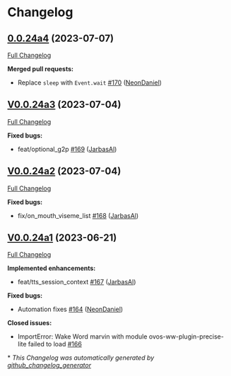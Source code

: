 # Changelog

## [0.0.24a4](https://github.com/OpenVoiceOS/ovos-plugin-manager/tree/0.0.24a4) (2023-07-07)

[Full Changelog](https://github.com/OpenVoiceOS/ovos-plugin-manager/compare/V0.0.24a3...0.0.24a4)

**Merged pull requests:**

- Replace `sleep` with `Event.wait` [\#170](https://github.com/OpenVoiceOS/ovos-plugin-manager/pull/170) ([NeonDaniel](https://github.com/NeonDaniel))

## [V0.0.24a3](https://github.com/OpenVoiceOS/ovos-plugin-manager/tree/V0.0.24a3) (2023-07-04)

[Full Changelog](https://github.com/OpenVoiceOS/ovos-plugin-manager/compare/V0.0.24a2...V0.0.24a3)

**Fixed bugs:**

- feat/optional\_g2p [\#169](https://github.com/OpenVoiceOS/ovos-plugin-manager/pull/169) ([JarbasAl](https://github.com/JarbasAl))

## [V0.0.24a2](https://github.com/OpenVoiceOS/ovos-plugin-manager/tree/V0.0.24a2) (2023-07-04)

[Full Changelog](https://github.com/OpenVoiceOS/ovos-plugin-manager/compare/V0.0.24a1...V0.0.24a2)

**Fixed bugs:**

- fix/on\_mouth\_viseme\_list [\#168](https://github.com/OpenVoiceOS/ovos-plugin-manager/pull/168) ([JarbasAl](https://github.com/JarbasAl))

## [V0.0.24a1](https://github.com/OpenVoiceOS/ovos-plugin-manager/tree/V0.0.24a1) (2023-06-21)

[Full Changelog](https://github.com/OpenVoiceOS/ovos-plugin-manager/compare/V0.0.23...V0.0.24a1)

**Implemented enhancements:**

- feat/tts\_session\_context [\#167](https://github.com/OpenVoiceOS/ovos-plugin-manager/pull/167) ([JarbasAl](https://github.com/JarbasAl))

**Fixed bugs:**

- Automation fixes [\#164](https://github.com/OpenVoiceOS/ovos-plugin-manager/pull/164) ([NeonDaniel](https://github.com/NeonDaniel))

**Closed issues:**

- ImportError: Wake Word marvin with module ovos-ww-plugin-precise-lite failed to load [\#166](https://github.com/OpenVoiceOS/ovos-plugin-manager/issues/166)



\* *This Changelog was automatically generated by [github_changelog_generator](https://github.com/github-changelog-generator/github-changelog-generator)*
